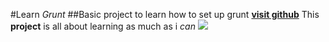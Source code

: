 #Learn _Grunt_
##Basic project to learn how to set up grunt
[**visit github**](www.github.com)
This **project** is all about learning as much as i _can_
![](http://us.123rf.com/400wm/400/400/dmstudio/dmstudio1107/dmstudio110700012/10036533-vector-pink-cupcake.jpg)